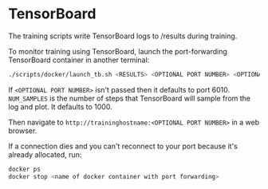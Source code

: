 # TensorBoard

The training scripts write TensorBoard logs to /results during training.

To monitor training using TensorBoard, launch the port-forwarding TensorBoard container in another terminal:

```bash
./scripts/docker/launch_tb.sh <RESULTS> <OPTIONAL PORT NUMBER> <OPTIONAL NUM_SAMPLES>
```

If `<OPTIONAL PORT NUMBER>` isn't passed then it defaults to port 6010.
`NUM_SAMPLES` is the number of steps that TensorBoard will sample from the log and plot.
It defaults to 1000.

Then navigate to `http://traininghostname:<OPTIONAL PORT NUMBER>` in a web browser.

If a connection dies and you can't reconnect to your port because it's already allocated, run:

```bash
docker ps
docker stop <name of docker container with port forwarding>
```
